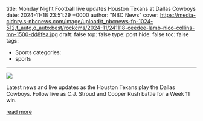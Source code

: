 title: Monday Night Football live updates Houston Texans at Dallas Cowboys
date: 2024-11-18 23:51:29 +0000
author: "NBC News"
cover: https://media-cldnry.s-nbcnews.com/image/upload/t_nbcnews-fp-1024-512,f_auto,q_auto:best/rockcms/2024-11/241118-ceedee-lamb-nico-collins-mn-1500-dd8fea.jpg
draft: false
top: false
type: post
hide: false
toc: false
tags:
  - Sports
categories:
  - sports
---

![](https://media-cldnry.s-nbcnews.com/image/upload/t_nbcnews-fp-1024-512,f_auto,q_auto:best/rockcms/2024-11/241118-ceedee-lamb-nico-collins-mn-1500-dd8fea.jpg)

Latest news and live updates as the Houston Texans play the Dallas Cowboys. Follow live as C.J. Stroud and Cooper Rush battle for a Week 11 win.

[read more](https://www.nbcnews.com/sports/nfl/live-blog/monday-night-football-texans-cowboys-live-updates-rcna180679)
